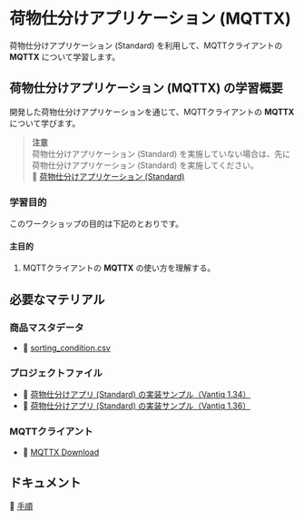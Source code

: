 # 荷物仕分けアプリケーション (MQTTX)

荷物仕分けアプリケーション (Standard) を利用して、MQTTクライアントの **MQTTX** について学習します。

## 荷物仕分けアプリケーション (MQTTX) の学習概要

開発した荷物仕分けアプリケーションを通じて、MQTTクライアントの **MQTTX** について学びます。  
> **注意**  
> 荷物仕分けアプリケーション (Standard) を実施していない場合は、先に 荷物仕分けアプリケーション (Standard) を実施してください。  
> :link: [荷物仕分けアプリケーション (Standard)](./../boxsorter-standard/readme.md)

### 学習目的

このワークショップの目的は下記のとおりです。

#### 主目的

1. MQTTクライアントの **MQTTX** の使い方を理解する。

## 必要なマテリアル

### 商品マスタデータ

- :link: [sorting_condition.csv](./../boxsorter-standard/data/sorting_condition.csv)

### プロジェクトファイル

- :link: [荷物仕分けアプリ (Standard) の実装サンプル（Vantiq 1.34）](./data/box_sorter_standard_1.34.zip)
- :link: [荷物仕分けアプリ (Standard) の実装サンプル（Vantiq 1.36）](./data/box_sorter_standard_1.36.zip)

### MQTTクライアント

- :link: [MQTTX Download](https://mqttx.app/downloads)

## ドキュメント

:link: [手順](./instruction.md)
